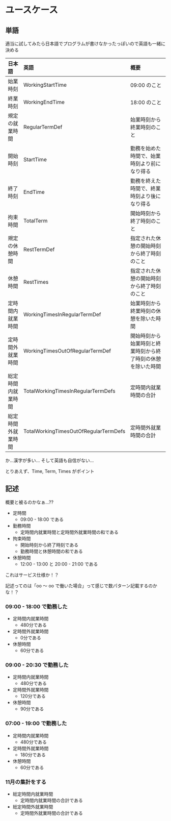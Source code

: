 # ユースケース
## 単語
適当に試してみたら日本語でプログラムが書けなかったっぽいので英語も一緒に決める

日本語             | 英語                                  | 概要                                                        
:--                | :--                                   | :--                                                         
始業時刻           | WorkingStartTime                      | 09:00 のこと                                                
終業時刻           | WorkingEndTime                        | 18:00 のこと                                                
規定の就業時間     | RegularTermDef                        | 始業時刻から終業時刻のこと                                  
開始時刻           | StartTime                             | 勤務を始めた時間で、始業時刻より前になり得る                
終了時刻           | EndTime                               | 勤務を終えた時間で、終業時刻より後になり得る                
拘束時間           | TotalTerm                             | 開始時刻から終了時刻のこと                                  
規定の休憩時間     | RestTermDef                           | 指定された休憩の開始時刻から終了時刻のこと                  
休憩時間           | RestTimes                             | 指定された休憩の開始時刻から終了時刻のこと                  
定時間内就業時間   | WorkingTimesInRegularTermDef          | 始業時刻から終業時刻の休憩を除いた時間                      
定時間外就業時間   | WorkingTimesOutOfRegularTermDef       | 開始時刻から始業時刻と終業時刻から終了時刻の休憩を除いた時間
総定時間内就業時間 | TotalWorkingTimesInRegularTermDefs    | 定時間内就業時間の合計                                      
総定時間外就業時間 | TotalWorkingTimesOutOfRegularTermDefs | 定時間外就業時間の合計                                      

か...漢字が多い...
そして英語も自信がない...

とりあえず、Time, Term, Times がポイント

## 記述
概要と被るのかなぁ...??

+ 定時間
  + 09:00 - 18:00 である
+ 勤務時間
  + 定時間内就業時間と定時間外就業時間の和である
+ 拘束時間
  + 開始時刻から終了時刻である
  + 勤務時間と休憩時間の和である
+ 休憩時間
  + 12:00 - 13:00 と 20:00 - 21:00 である

これはサービス仕様か！？

記述ってのは「oo 〜 oo で働いた場合」って感じで数パターン記載するのかな！？

### 09:00 - 18:00 で勤務した
+ 定時間内就業時間
  + 480分である
+ 定時間外就業時間
  + 0分である
+ 休憩時間
  + 60分である

### 09:00 - 20:30 で勤務した
+ 定時間内就業時間
  + 480分である
+ 定時間外就業時間
  + 120分である
+ 休憩時間
  + 90分である

### 07:00 - 19:00 で勤務した
+ 定時間内就業時間
  + 480分である
+ 定時間外就業時間
  + 180分である
+ 休憩時間
  + 60分である

### 11月の集計をする
+ 総定時間内就業時間
  + 定時間内就業時間の合計である
+ 総定時間外就業時間
  + 定時間外就業時間の合計である
